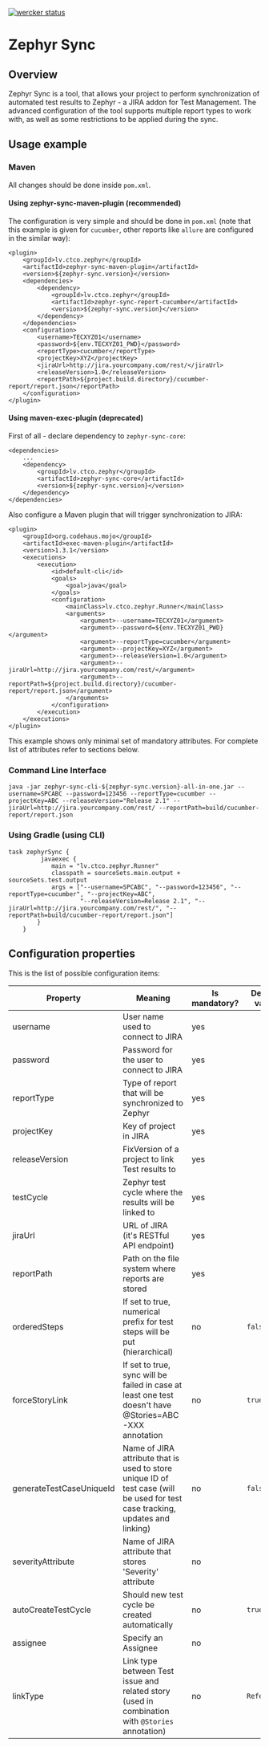 [![wercker status](https://app.wercker.com/status/5f663d10cb826a4ebbbfaa7d2f6f1420/s/master "wercker status")](https://app.wercker.com/project/byKey/5f663d10cb826a4ebbbfaa7d2f6f1420)

# Zephyr Sync

## Overview

Zephyr Sync is a tool, that allows your project to perform synchronization of automated test results to Zephyr - a JIRA addon for Test Management. The advanced configuration of the tool supports multiple report types to work with, as well as some restrictions to be applied during the sync.

## Usage example

### Maven

All changes should be done inside `pom.xml`.

#### Using zephyr-sync-maven-plugin (recommended)

The configuration is very simple and should be done in `pom.xml`
(note that this example is given for `cucumber`, other reports like `allure` are configured in the similar way):

```
<plugin>
    <groupId>lv.ctco.zephyr</groupId>
    <artifactId>zephyr-sync-maven-plugin</artifactId>
    <version>${zephyr-sync.version}</version>
    <dependencies>
        <dependency>
            <groupId>lv.ctco.zephyr</groupId>
            <artifactId>zephyr-sync-report-cucumber</artifactId>
            <version>${zephyr-sync.version}</version>
        </dependency>
    </dependencies>
    <configuration>
        <username>TECXYZ01</username>
        <password>${env.TECXYZ01_PWD}</password>
        <reportType>cucumber</reportType>
        <projectKey>XYZ</projectKey>
        <jiraUrl>http://jira.yourcompany.com/rest/</jiraUrl>
        <releaseVersion>1.0</releaseVersion>
        <reportPath>${project.build.directory}/cucumber-report/report.json</reportPath>
    </configuration>
</plugin>
```

#### Using maven-exec-plugin (deprecated)
First of all - declare dependency to `zephyr-sync-core`:

```
<dependencies>
    ...
    <dependency>
        <groupId>lv.ctco.zephyr</groupId>
        <artifactId>zephyr-sync-core</artifactId>
        <version>${zephyr-sync.version}</version>
    </dependency>
</dependencies>
```

Also configure a Maven plugin that will trigger synchronization to JIRA:

```
<plugin>
    <groupId>org.codehaus.mojo</groupId>
    <artifactId>exec-maven-plugin</artifactId>
    <version>1.3.1</version>
    <executions>
        <execution>
            <id>default-cli</id>
            <goals>
                <goal>java</goal>
            </goals>
            <configuration>
                <mainClass>lv.ctco.zephyr.Runner</mainClass>
                <arguments>
                    <argument>--username=TECXYZ01</argument>
                    <argument>--password=${env.TECXYZ01_PWD}</argument>
                    <argument>--reportType=cucumber</argument>
                    <argument>--projectKey=XYZ</argument>
                    <argument>--releaseVersion=1.0</argument>
                    <argument>--jiraUrl=http://jira.yourcompany.com/rest/</argument>
                    <argument>--reportPath=${project.build.directory}/cucumber-report/report.json</argument>
                </arguments>
            </configuration>
        </execution>
    </executions>
</plugin>

```

This example shows only minimal set of mandatory attributes.
For complete list of attributes refer to sections below.

### Command Line Interface

```
java -jar zephyr-sync-cli-${zephyr-sync.version}-all-in-one.jar --username=SPCABC --password=123456 --reportType=cucumber --projectKey=ABC --releaseVersion="Release 2.1" --jiraUrl=http://jira.yourcompany.com/rest/ --reportPath=build/cucumber-report/report.json
```

### Using Gradle (using CLI)
```
task zephyrSync {
         javaexec {
            main = "lv.ctco.zephyr.Runner"
            classpath = sourceSets.main.output + sourceSets.test.output
            args = ["--username=SPCABC", "--password=123456", "--reportType=cucumber", "--projectKey=ABC",
                    "--releaseVersion=Release 2.1", "--jiraUrl=http://jira.yourcompany.com/rest/", "--reportPath=build/cucumber-report/report.json"]
        }
    }
```

## Configuration properties

This is the list of possible configuration items:

Property                  | Meaning                                                                                                                        | Is mandatory? | Default value | Example
---                       | ---                                                                                                                            | ---           | ---           | ---
username                  | User name used to connect to JIRA                                                                                              | yes           |               | `TECXYZ01`
password                  | Password for the user to connect to JIRA                                                                                       | yes           |               | `password`
reportType                | Type of report that will be synchronized to Zephyr                                                                             | yes           |               | One of `cucumber`, `allure`, `junit` or `nunit`
projectKey                | Key of project in JIRA                                                                                                         | yes           |               | `XYZ`
releaseVersion            | FixVersion of a project to link Test results to                                                                                | yes           |               | `1.0`
testCycle                 | Zephyr test cycle where the results will be linked to                                                                          | yes           |               |
jiraUrl                   | URL of JIRA (it's RESTful API endpoint)                                                                                        | yes           |               | `http://jira.yourcompany.com/jira/rest/
reportPath                | Path on the file system where reports are stored                                                                               | yes           |               | For cucumber: `${project.build.directory}/cucumber-report/report.json`
orderedSteps              | If set to true, numerical prefix for test steps will be put (hierarchical)                                                     | no            | `false`       |
forceStoryLink            | If set to true, sync will be failed in case at least one test doesn't have @Stories=ABC-XXX annotation                         | no            | `true`        |
generateTestCaseUniqueId  | Name of JIRA attribute that is used to store unique ID of test case (will be used for test case tracking, updates and linking) | no            | `false`       |
severityAttribute         | Name of JIRA attribute that stores 'Severity' attribute                                                                        | no            |               |
autoCreateTestCycle       | Should new test cycle be created automatically                                                                                 | no            | `true`        |
assignee                  | Specify an Assignee                                                                                                            | no            |               |
linkType                  | Link type between Test issue and related story (used in combination with `@Stories` annotation)                                | no            | `Reference`   |
